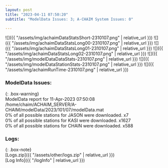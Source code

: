 ```yaml
---
layout: post
title: "2023-04-11 07:50:20"
subtitle: "ModelData Issues: 3; A-CHAIM System Issues: 0"

---
```


![]({{ "/assets/img/achaimDataStatsShort-2310107.png" | relative_url }})
![]({{ "/assets/img/achaimDataStatsLong00-2310107.png" | relative_url }})
![]({{ "/assets/img/achaimDataStatsLong01-2310107.png" | relative_url }})
![]({{ "/assets/img/achaimDataStatsLong02-2310107.png" | relative_url }})
![]({{ "/assets/img/modelDataDataStats-2310107.png" | relative_url }})
![]({{ "/assets/img/modelDataStationStats-2310107.png" | relative_url }})
![]({{ "/assets/img/achaimRunTime-2310107.png" | relative_url }})


### ModelData Issues:  
  
{: .box-warning}  
 ModelData report for 11-Apr-2023 07:50:08   
 /home/chaim/ACHAIM_SERVER/A-CHAIM/modelData/2023/101/07/modelData.mat   
 0% of all possible stations for JASON were downloaded. x7   
 0% of all possible stations for KASI were downloaded. x1627   
 0% of all possible stations for CHAIN were downloaded. x588   
  


### Logs:  
  
{: .box-note}  
[Logs.zip]({{ "/assets/other/logs.zip" | relative_url }})  
[Log Info]({{ "/logInfo" | relative_url }})  

